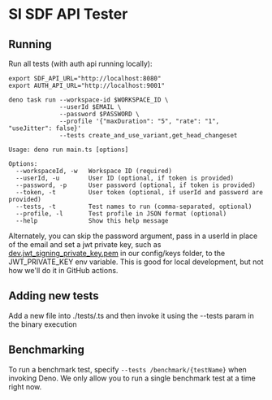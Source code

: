 # SI SDF API Tester

## Running

Run all tests (with auth api running locally):

```shell
export SDF_API_URL="http://localhost:8080"
export AUTH_API_URL="http://localhost:9001"

deno task run --workspace-id $WORKSPACE_ID \
              --userId $EMAIL \
              --password $PASSWORD \
              --profile '{"maxDuration": "5", "rate": "1", "useJitter": false}'
              --tests create_and_use_variant,get_head_changeset

Usage: deno run main.ts [options]

Options:
  --workspaceId, -w   Workspace ID (required)
  --userId, -u        User ID (optional, if token is provided)
  --password, -p      User password (optional, if token is provided)
  --token, -t         User token (optional, if userId and password are provided)
  --tests, -t         Test names to run (comma-separated, optional)
  --profile, -l       Test profile in JSON format (optional)
  --help              Show this help message
```

Alternately, you can skip the password argument, pass in a userId in place of
the email and set a jwt private key, such as
[dev.jwt_signing_private_key.pem](../../config/keys/dev.jwt_signing_private_key.pem)
in our config/keys folder, to the JWT_PRIVATE_KEY env variable. This is good for
local development, but not how we'll do it in GitHub actions.

## Adding new tests

Add a new file into ./tests/<something>.ts and then invoke it using the --tests
param in the binary execution

## Benchmarking

To run a benchmark test, specify `--tests /benchmark/{testName}` when invoking
Deno. We only allow you to run a single benchmark test at a time right now.

